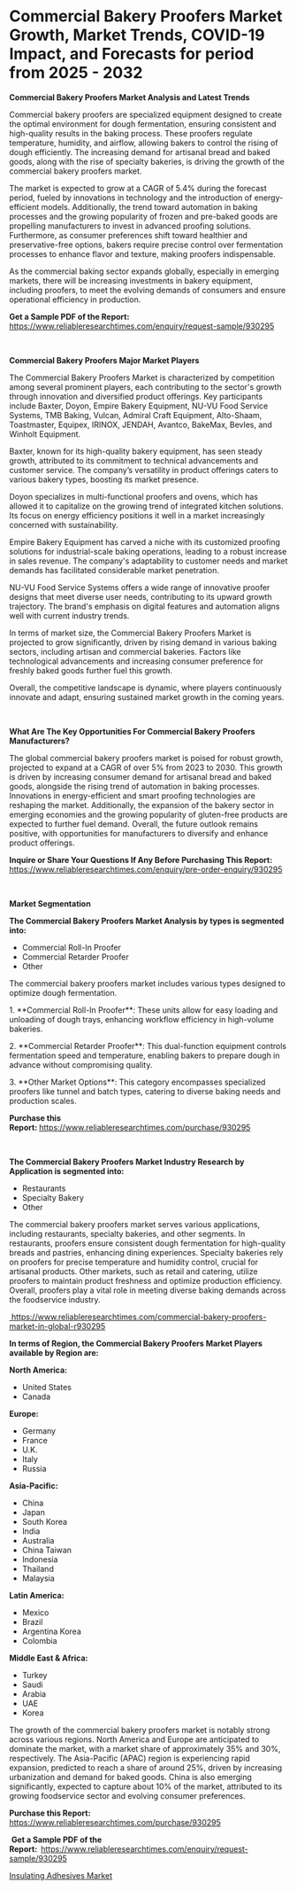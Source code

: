 <p><h1>Commercial Bakery Proofers Market Growth, Market Trends, COVID-19 Impact, and Forecasts for period from 2025 - 2032</h1></p><p><strong>Commercial Bakery Proofers Market Analysis and Latest Trends</strong></p>
<p><p>Commercial bakery proofers are specialized equipment designed to create the optimal environment for dough fermentation, ensuring consistent and high-quality results in the baking process. These proofers regulate temperature, humidity, and airflow, allowing bakers to control the rising of dough efficiently. The increasing demand for artisanal bread and baked goods, along with the rise of specialty bakeries, is driving the growth of the commercial bakery proofers market.</p><p>The market is expected to grow at a CAGR of 5.4% during the forecast period, fueled by innovations in technology and the introduction of energy-efficient models. Additionally, the trend toward automation in baking processes and the growing popularity of frozen and pre-baked goods are propelling manufacturers to invest in advanced proofing solutions. Furthermore, as consumer preferences shift toward healthier and preservative-free options, bakers require precise control over fermentation processes to enhance flavor and texture, making proofers indispensable.</p><p>As the commercial baking sector expands globally, especially in emerging markets, there will be increasing investments in bakery equipment, including proofers, to meet the evolving demands of consumers and ensure operational efficiency in production.</p></p>
<p><strong>Get a Sample PDF of the Report:&nbsp;</strong> <a href="https://www.reliableresearchtimes.com/enquiry/request-sample/930295?utm_campaign=3293&utm_medium=2&utm_source=Github&utm_content=ia&utm_term=21032025&utm_id=commercial-bakery-proofers">https://www.reliableresearchtimes.com/enquiry/request-sample/930295</a></p>
<p>&nbsp;</p>
<p><strong>Commercial Bakery Proofers Major Market Players</strong></p>
<p><p>The Commercial Bakery Proofers Market is characterized by competition among several prominent players, each contributing to the sector's growth through innovation and diversified product offerings. Key participants include Baxter, Doyon, Empire Bakery Equipment, NU-VU Food Service Systems, TMB Baking, Vulcan, Admiral Craft Equipment, Alto-Shaam, Toastmaster, Equipex, IRINOX, JENDAH, Avantco, BakeMax, Bevles, and Winholt Equipment.</p><p>Baxter, known for its high-quality bakery equipment, has seen steady growth, attributed to its commitment to technical advancements and customer service. The company’s versatility in product offerings caters to various bakery types, boosting its market presence.</p><p>Doyon specializes in multi-functional proofers and ovens, which has allowed it to capitalize on the growing trend of integrated kitchen solutions. Its focus on energy efficiency positions it well in a market increasingly concerned with sustainability.</p><p>Empire Bakery Equipment has carved a niche with its customized proofing solutions for industrial-scale baking operations, leading to a robust increase in sales revenue. The company's adaptability to customer needs and market demands has facilitated considerable market penetration.</p><p>NU-VU Food Service Systems offers a wide range of innovative proofer designs that meet diverse user needs, contributing to its upward growth trajectory. The brand's emphasis on digital features and automation aligns well with current industry trends.</p><p>In terms of market size, the Commercial Bakery Proofers Market is projected to grow significantly, driven by rising demand in various baking sectors, including artisan and commercial bakeries. Factors like technological advancements and increasing consumer preference for freshly baked goods further fuel this growth.</p><p>Overall, the competitive landscape is dynamic, where players continuously innovate and adapt, ensuring sustained market growth in the coming years.</p></p>
<p>&nbsp;</p>
<p><strong>What Are The Key Opportunities For Commercial Bakery Proofers Manufacturers?</strong></p>
<p><p>The global commercial bakery proofers market is poised for robust growth, projected to expand at a CAGR of over 5% from 2023 to 2030. This growth is driven by increasing consumer demand for artisanal bread and baked goods, alongside the rising trend of automation in baking processes. Innovations in energy-efficient and smart proofing technologies are reshaping the market. Additionally, the expansion of the bakery sector in emerging economies and the growing popularity of gluten-free products are expected to further fuel demand. Overall, the future outlook remains positive, with opportunities for manufacturers to diversify and enhance product offerings.</p></p>
<p><strong>Inquire or Share Your Questions If Any Before Purchasing This Report:</strong> <a href="https://www.reliableresearchtimes.com/enquiry/pre-order-enquiry/930295?utm_campaign=3293&utm_medium=2&utm_source=Github&utm_content=ia&utm_term=21032025&utm_id=commercial-bakery-proofers">https://www.reliableresearchtimes.com/enquiry/pre-order-enquiry/930295</a></p>
<p>&nbsp;</p>
<p><strong>Market Segmentation</strong></p>
<p><strong>The Commercial Bakery Proofers Market Analysis by types is segmented into:</strong></p>
<p><ul><li>Commercial Roll-In Proofer</li><li>Commercial Retarder Proofer</li><li>Other</li></ul></p>
<p><p>The commercial bakery proofers market includes various types designed to optimize dough fermentation. </p><p>1. **Commercial Roll-In Proofer**: These units allow for easy loading and unloading of dough trays, enhancing workflow efficiency in high-volume bakeries. </p><p>2. **Commercial Retarder Proofer**: This dual-function equipment controls fermentation speed and temperature, enabling bakers to prepare dough in advance without compromising quality. </p><p>3. **Other Market Options**: This category encompasses specialized proofers like tunnel and batch types, catering to diverse baking needs and production scales.</p></p>
<p><strong>Purchase this Report:&nbsp;</strong><a href="https://www.reliableresearchtimes.com/purchase/930295?utm_campaign=3293&utm_medium=2&utm_source=Github&utm_content=ia&utm_term=21032025&utm_id=commercial-bakery-proofers">https://www.reliableresearchtimes.com/purchase/930295</a></p>
<p>&nbsp;</p>
<p><strong>The Commercial Bakery Proofers Market Industry Research by Application is segmented into:</strong></p>
<p><ul><li>Restaurants</li><li>Specialty Bakery</li><li>Other</li></ul></p>
<p><p>The commercial bakery proofers market serves various applications, including restaurants, specialty bakeries, and other segments. In restaurants, proofers ensure consistent dough fermentation for high-quality breads and pastries, enhancing dining experiences. Specialty bakeries rely on proofers for precise temperature and humidity control, crucial for artisanal products. Other markets, such as retail and catering, utilize proofers to maintain product freshness and optimize production efficiency. Overall, proofers play a vital role in meeting diverse baking demands across the foodservice industry.</p></p>
<p><a href="https://www.reliableresearchtimes.com/commercial-bakery-proofers-market-in-global-r930295?utm_campaign=3293&utm_medium=2&utm_source=Github&utm_content=ia&utm_term=21032025&utm_id=commercial-bakery-proofers">&nbsp;https://www.reliableresearchtimes.com/commercial-bakery-proofers-market-in-global-r930295</a></p>
<p><strong>In terms of Region, the Commercial Bakery Proofers Market Players available by Region are:</strong></p>
<p>
    <p> <strong> North America: </strong>
        <ul>
            <li>United States</li>
            <li>Canada</li>
        </ul>
        </p> 
    <p> <strong> Europe: </strong>
        <ul>
            <li>Germany</li>
            <li>France</li>
            <li>U.K.</li>
            <li>Italy</li>
            <li>Russia</li>
        </ul>
        </p> 
    <p> <strong> Asia-Pacific: </strong>
        <ul>
            <li>China</li>
            <li>Japan</li>
            <li>South Korea</li>
            <li>India</li>
            <li>Australia</li>
            <li>China Taiwan</li>
            <li>Indonesia</li>
            <li>Thailand</li>
            <li>Malaysia</li>
        </ul>
        </p> 
    <p> <strong> Latin America: </strong>
        <ul>
            <li>Mexico</li>
            <li>Brazil</li>
            <li>Argentina Korea</li>
            <li>Colombia</li>
        </ul>
        </p> 
    <p> <strong> Middle East & Africa: </strong>
        <ul>
            <li>Turkey</li>
            <li>Saudi</li>
            <li>Arabia</li>
            <li>UAE</li>
            <li>Korea</li>
        </ul>
    </p>
    </p>
<p><p>The growth of the commercial bakery proofers market is notably strong across various regions. North America and Europe are anticipated to dominate the market, with a market share of approximately 35% and 30%, respectively. The Asia-Pacific (APAC) region is experiencing rapid expansion, predicted to reach a share of around 25%, driven by increasing urbanization and demand for baked goods. China is also emerging significantly, expected to capture about 10% of the market, attributed to its growing foodservice sector and evolving consumer preferences.</p></p>
<p><strong>Purchase this Report: </strong><a href="https://www.reliableresearchtimes.com/purchase/930295?utm_campaign=3293&utm_medium=2&utm_source=Github&utm_content=ia&utm_term=21032025&utm_id=commercial-bakery-proofers">https://www.reliableresearchtimes.com/purchase/930295</a></p>
<p>&nbsp;<strong>Get a Sample PDF of the Report:&nbsp;&nbsp;</strong><a href="https://www.reliableresearchtimes.com/enquiry/request-sample/930295?utm_campaign=3293&utm_medium=2&utm_source=Github&utm_content=ia&utm_term=21032025&utm_id=commercial-bakery-proofers">https://www.reliableresearchtimes.com/enquiry/request-sample/930295</a></p>
<p><strong></strong></p>
<p><p><a href="https://github.com/daemluari/Market-Research-Report-List-1/blob/main/insulating-adhesives-market.md?utm_campaign=3293&utm_medium=2&utm_source=Github&utm_content=ia&utm_term=21032025&utm_id=commercial-bakery-proofers">Insulating Adhesives Market</a></p></p>